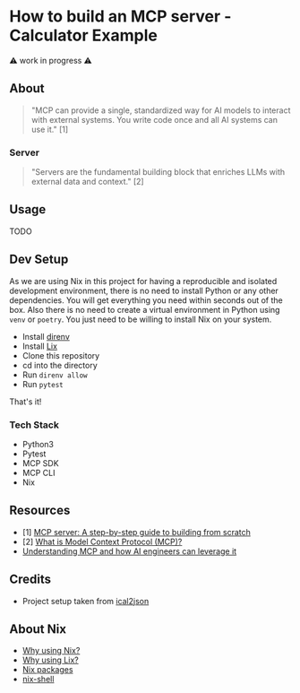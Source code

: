 # How to build an MCP server - Calculator Example

⚠️ work in progress ⚠️

## About

> "MCP can provide a single, standardized way for AI models to interact with external systems. You write code once and all AI systems can use it." [1]

### Server

> "Servers are the fundamental building block that enriches LLMs with external data and context." [2]

## Usage

TODO

## Dev Setup

As we are using Nix in this project for having a reproducible and isolated development environment, there is no need to install Python or any other dependencies. You will get everything you need within seconds out of the box. Also there is no need to create a virtual environment in Python using `venv` or `poetry`. You just need to be willing to install Nix on your system.

- Install [direnv](https://github.com/direnv/direnv)
- Install [Lix](https://lix.systems/install/)
- Clone this repository
- cd into the directory
- Run `direnv allow`
- Run `pytest`

That's it!
### Tech Stack

- Python3
- Pytest
- MCP SDK
- MCP CLI
- Nix

## Resources

- [1] [MCP server: A step-by-step guide to building from scratch](https://composio.dev/blog/mcp-server-step-by-step-guide-to-building-from-scrtch/)
- [2] [What is Model Context Protocol (MCP)?](https://composio.dev/blog/what-is-model-context-protocol-mcp-explained/)
- [Understanding MCP and how AI engineers can leverage it](https://dev.to/luxdevhq/understanding-mcp-and-how-ai-engineers-can-leverage-it-3e2i`)

## Credits

- Project setup taken from [ical2json](https://github.com/CodersOnlyCH/ical2json)

## About Nix

- [Why using Nix?](https://nixos.org/)
- [Why using Lix?](https://lix.systems/about/#why-lix)
- [Nix packages](https://search.nixos.org/packages)
- [nix-shell](https://nix.dev/manual/nix/2.26/command-ref/nix-shell.html)
